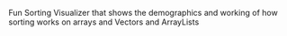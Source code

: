 Fun Sorting Visualizer that shows the demographics and working of how sorting works on arrays and Vectors and ArrayLists
